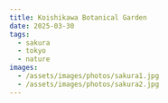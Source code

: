```yaml
---
title: Koishikawa Botanical Garden
date: 2025-03-30
tags:
  - sakura
  - tokyo
  - nature
images:
  - /assets/images/photos/sakura1.jpg
  - /assets/images/photos/sakura2.jpg
---
```

